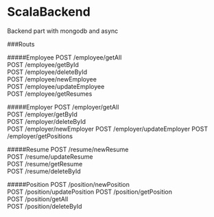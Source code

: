 # ScalaBackend
Backend part with mongodb and async

###Routs


#####Employee
POST    /employee/getAll      		
POST    /employee/getById      		
POST    /employee/deleteById      
POST    /employee/newEmployee     
POST    /employee/updateEmployee  
POST	/employee/getResumes		

#####Employer
POST    /employer/getAll      
POST    /employer/getById     
POST    /employer/deleteById  
POST    /employer/newEmployer 
POST    /employer/updateEmployer
POST	/employer/getPositions		

#####Resume
POST    /resume/newResume       
POST    /resume/updateResume    
POST    /resume/getResume       
POST    /resume/deleteById      

#####Position
POST    /position/newPosition   
POST    /position/updatePosition
POST    /position/getPosition   
POST    /position/getAll       		
POST    /position/deleteById      
